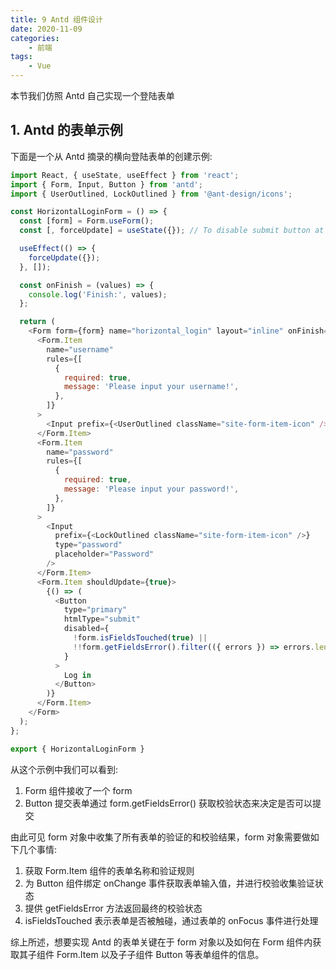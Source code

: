 ```yaml
---
title: 9 Antd 组件设计
date: 2020-11-09
categories:
    - 前端
tags:
	- Vue
---
```

本节我们仿照 Antd 自己实现一个登陆表单
<!-- more -->

## 1. Antd 的表单示例
下面是一个从 Antd 摘录的横向登陆表单的创建示例:

```js
import React, { useState, useEffect } from 'react';
import { Form, Input, Button } from 'antd';
import { UserOutlined, LockOutlined } from '@ant-design/icons';

const HorizontalLoginForm = () => {
  const [form] = Form.useForm();
  const [, forceUpdate] = useState({}); // To disable submit button at the beginning.

  useEffect(() => {
    forceUpdate({});
  }, []);

  const onFinish = (values) => {
    console.log('Finish:', values);
  };

  return (
    <Form form={form} name="horizontal_login" layout="inline" onFinish={onFinish}>
      <Form.Item
        name="username"
        rules={[
          {
            required: true,
            message: 'Please input your username!',
          },
        ]}
      >
        <Input prefix={<UserOutlined className="site-form-item-icon" />} placeholder="Username" />
      </Form.Item>
      <Form.Item
        name="password"
        rules={[
          {
            required: true,
            message: 'Please input your password!',
          },
        ]}
      >
        <Input
          prefix={<LockOutlined className="site-form-item-icon" />}
          type="password"
          placeholder="Password"
        />
      </Form.Item>
      <Form.Item shouldUpdate={true}>
        {() => (
          <Button
            type="primary"
            htmlType="submit"
            disabled={
              !form.isFieldsTouched(true) ||
              !!form.getFieldsError().filter(({ errors }) => errors.length).length
            }
          >
            Log in
          </Button>
        )}
      </Form.Item>
    </Form>
  );
};

export { HorizontalLoginForm }
```

从这个示例中我们可以看到:
1. Form 组件接收了一个 form 
2. Button 提交表单通过 form.getFieldsError() 获取校验状态来决定是否可以提交

由此可见 form 对象中收集了所有表单的验证的和校验结果，form 对象需要做如下几个事情:
1. 获取 Form.Item 组件的表单名称和验证规则
2. 为 Button 组件绑定 onChange 事件获取表单输入值，并进行校验收集验证状态
3. 提供 getFieldsError 方法返回最终的校验状态
4. isFieldsTouched 表示表单是否被触碰，通过表单的 onFocus 事件进行处理

综上所述，想要实现 Antd 的表单关键在于 form 对象以及如何在 Form 组件内获取其子组件 Form.Item 以及子子组件 Button 等表单组件的信息。


